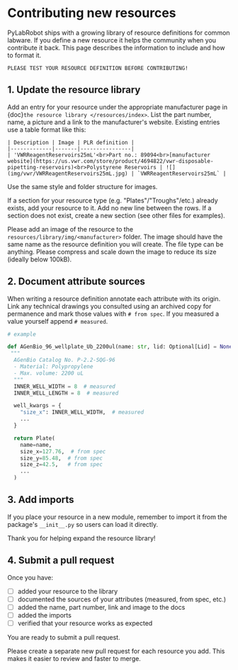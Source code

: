 # Contributing new resources

PyLabRobot ships with a growing library of resource definitions for common labware.
If you define a new resource it helps the community when you contribute it back.
This page describes the information to include and how to format it.

```{attention}
PLEASE TEST YOUR RESOURCE DEFINITION BEFORE CONTRIBUTING!
```

## 1. Update the resource library

Add an entry for your resource under the appropriate manufacturer page in
{doc}`the resource library </resources/index>`.
List the part number, name, a picture and a link to the manufacturer's website.
Existing entries use a table format like this:

```
| Description | Image | PLR definition |
|-------------|-------|----------------|
| 'VWRReagentReservoirs25mL'<br>Part no.: 89094<br>[manufacturer website](https://us.vwr.com/store/product/4694822/vwr-disposable-pipetting-reservoirs)<br>Polystyrene Reservoirs | ![](img/vwr/VWRReagentReservoirs25mL.jpg) | `VWRReagentReservoirs25mL` |
```

Use the same style and folder structure for images.

If a section for your resource type (e.g. "Plates"/"Troughs"/etc.) already exists, add your resource to it. Add no new line between the rows.
If a section does not exist, create a new section (see other files for examples).

Please add an image of the resource to the `resources/library/img/<manufacturer>` folder.
The image should have the same name as the resource definition you will create.
The file type can be anything. Please compress and scale down the image to reduce its size (ideally below 100kB).

## 2. Document attribute sources

When writing a resource definition annotate each attribute with its origin.
Link any technical drawings you consulted using an archived copy for
permanence and mark those values with `# from spec`.
If you measured a value yourself append `# measured`.

````python
# example

def AGenBio_96_wellplate_Ub_2200ul(name: str, lid: Optional[Lid] = None) -> Plate:
 """
  AGenBio Catalog No. P-2.2-SQG-96
  - Material: Polypropylene
  - Max. volume: 2200 uL
  """
  INNER_WELL_WIDTH = 8  # measured
  INNER_WELL_LENGTH = 8  # measured

  well_kwargs = {
    "size_x": INNER_WELL_WIDTH,  # measured
    ...
  }

  return Plate(
    name=name,
    size_x=127.76,  # from spec
    size_y=85.48,  # from spec
    size_z=42.5,   # from spec
    ...
  )
````

## 3. Add imports

If you place your resource in a new module, remember to import it from the
package's `__init__.py` so users can load it directly.

Thank you for helping expand the resource library!

## 4. Submit a pull request

Once you have:
- [ ] added your resource to the library
- [ ] documented the sources of your attributes (measured, from spec, etc.)
- [ ] added the name, part number, link and image to the docs
- [ ] added the imports
- [ ] verified that your resource works as expected

You are ready to submit a pull request.

Please create a separate new pull request for each resource you add.
This makes it easier to review and faster to merge.
